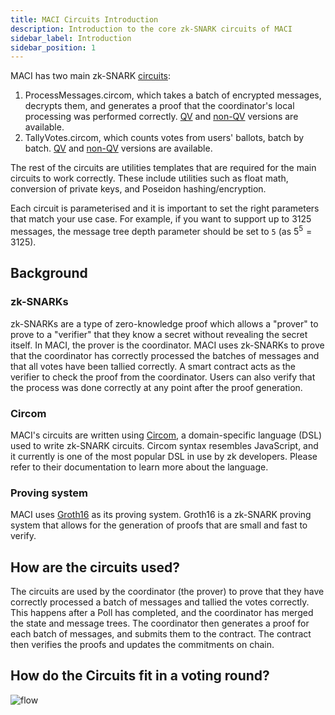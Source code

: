 ```yaml
---
title: MACI Circuits Introduction
description: Introduction to the core zk-SNARK circuits of MACI
sidebar_label: Introduction
sidebar_position: 1
---
```


MACI has two main zk-SNARK [circuits](https://github.com/privacy-scaling-explorations/maci/tree/dev/circuits):

1. ProcessMessages.circom, which takes a batch of encrypted messages, decrypts them, and generates a proof that the coordinator's local processing was performed correctly. [QV](https://github.com/privacy-scaling-explorations/maci/blob/dev/circuits/circom/core/qv/processMessages.circom) and [non-QV](https://github.com/privacy-scaling-explorations/maci/blob/dev/circuits/circom/core/non-qv/processMessages.circom) versions are available.
2. TallyVotes.circom, which counts votes from users' ballots, batch by batch. [QV](https://github.com/privacy-scaling-explorations/maci/blob/dev/circuits/circom/core/qv/tallyVotes.circom) and [non-QV](https://github.com/privacy-scaling-explorations/maci/blob/dev/circuits/circom/core/non-qv/tallyVotes.circom) versions are available.

The rest of the circuits are utilities templates that are required for the main circuits to work correctly. These include utilities such as float math, conversion of private keys, and Poseidon hashing/encryption.

Each circuit is parameterised and it is important to set the right parameters that match your use case. For example, if you want to support up to 3125 messages, the message tree depth parameter should be set to `5` (as $5^5 = 3125$).

## Background

### zk-SNARKs

zk-SNARKs are a type of zero-knowledge proof which allows a "prover" to prove to a "verifier" that they know a secret without revealing the secret itself. In MACI, the prover is the coordinator. MACI uses zk-SNARKs to prove that the coordinator has correctly processed the batches of messages and that all votes have been tallied correctly. A smart contract acts as the verifier to check the proof from the coordinator. Users can also verify that the process was done correctly at any point after the proof generation.

### Circom

MACI's circuits are written using [Circom](https://docs.circom.io/), a domain-specific language (DSL) used to write zk-SNARK circuits. Circom syntax resembles JavaScript, and it currently is one of the most popular DSL in use by zk developers. Please refer to their documentation to learn more about the language.

### Proving system

MACI uses [Groth16](https://eprint.iacr.org/2016/260.pdf) as its proving system. Groth16 is a zk-SNARK proving system that allows for the generation of proofs that are small and fast to verify.

## How are the circuits used?

The circuits are used by the coordinator (the prover) to prove that they have correctly processed a batch of messages and tallied the votes correctly. This happens after a Poll has completed, and the coordinator has merged the state and message trees. The coordinator then generates a proof for each batch of messages, and submits them to the contract. The contract then verifies the proofs and updates the commitments on chain.

## How do the Circuits fit in a voting round?

![flow](/img/circuits/processingAfterPollEnds.svg)
